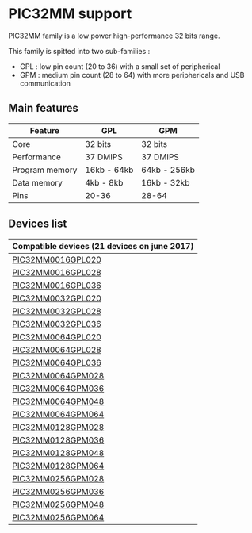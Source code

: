 # PIC32MM support

PIC32MM family is a low power high-performance 32 bits range.

This family is spitted into two sub-families :

* GPL : low pin count (20 to 36) with a small set of peripherical
* GPM : medium pin count (28 to 64) with more periphericals and USB communication

## Main features

|Feature|GPL|GPM|
|-------|---|---|
|Core|32 bits|32 bits|
|Performance|37 DMIPS|37 DMIPS|
|Program memory|16kb - 64kb|64kb - 256kb|
|Data memory|4kb - 8kb|16kb - 32kb|
|Pins|20-36|28-64|

## Devices list

|Compatible devices (21 devices on june 2017)|
|---------|
|[PIC32MM0016GPL020](http://microchip.com/wwwproducts/en/PIC32MM0016GPL020)|
|[PIC32MM0016GPL028](http://microchip.com/wwwproducts/en/PIC32MM0016GPL028)|
|[PIC32MM0016GPL036](http://microchip.com/wwwproducts/en/PIC32MM0016GPL036)|
|[PIC32MM0032GPL020](http://microchip.com/wwwproducts/en/PIC32MM0032GPL020)|
|[PIC32MM0032GPL028](http://microchip.com/wwwproducts/en/PIC32MM0032GPL028)|
|[PIC32MM0032GPL036](http://microchip.com/wwwproducts/en/PIC32MM0032GPL036)|
|[PIC32MM0064GPL020](http://microchip.com/wwwproducts/en/PIC32MM0064GPL020)|
|[PIC32MM0064GPL028](http://microchip.com/wwwproducts/en/PIC32MM0064GPL028)|
|[PIC32MM0064GPL036](http://microchip.com/wwwproducts/en/PIC32MM0064GPL036)|
|[PIC32MM0064GPM028](http://microchip.com/wwwproducts/en/PIC32MM0064GPM028)|
|[PIC32MM0064GPM036](http://microchip.com/wwwproducts/en/PIC32MM0064GPM036)|
|[PIC32MM0064GPM048](http://microchip.com/wwwproducts/en/PIC32MM0064GPM048)|
|[PIC32MM0064GPM064](http://microchip.com/wwwproducts/en/PIC32MM0064GPM064)|
|[PIC32MM0128GPM028](http://microchip.com/wwwproducts/en/PIC32MM0128GPM028)|
|[PIC32MM0128GPM036](http://microchip.com/wwwproducts/en/PIC32MM0128GPM036)|
|[PIC32MM0128GPM048](http://microchip.com/wwwproducts/en/PIC32MM0128GPM048)|
|[PIC32MM0128GPM064](http://microchip.com/wwwproducts/en/PIC32MM0128GPM064)|
|[PIC32MM0256GPM028](http://microchip.com/wwwproducts/en/PIC32MM0256GPM028)|
|[PIC32MM0256GPM036](http://microchip.com/wwwproducts/en/PIC32MM0256GPM036)|
|[PIC32MM0256GPM048](http://microchip.com/wwwproducts/en/PIC32MM0256GPM048)|
|[PIC32MM0256GPM064](http://microchip.com/wwwproducts/en/PIC32MM0256GPM064)|
